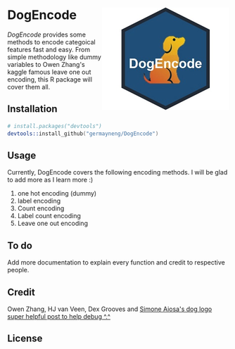 DogEncode  <img src="man/Picture2.jpg" align="right" />
================

*DogEncode* provides some methods to encode categoical features fast and easy. From simple methodology like dummy variables to Owen Zhang's kaggle famous leave one out encoding, this R package will cover them all.   


## Installation

```s
# install.packages("devtools")
devtools::install_github("germayneng/DogEncode")
```
## Usage

Currently, DogEncode covers the following encoding methods. I will be glad to add more as I learn more :) 
1) one hot encoding (dummy)
2) label encoding 
3) Count encoding 
4) Label count encoding 
5) Leave one out encoding

## To do

Add more documentation to explain every function and credit to respective people.  

## Credit 

Owen Zhang, HJ van Veen, Dex Grooves and [Simone Aiosa's dog logo](https://dribbble.com/shots/2673237-Dog)
<br>
[super helpful post to help debug ^.^](http://alyssafrazee.com/2014/01/21/namespaces.html)

## License 
